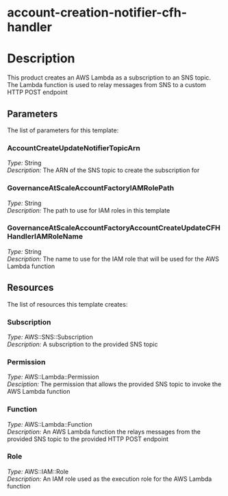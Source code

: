 # account-creation-notifier-cfh-handler
# Description
This product creates an AWS Lambda as a subscription to an SNS topic. The Lambda function is used to relay messages from SNS to a custom HTTP POST endpoint
 


## Parameters
The list of parameters for this template:

### AccountCreateUpdateNotifierTopicArn 
*Type:* String   
*Description:* The ARN of the SNS topic to create the subscription for
### GovernanceAtScaleAccountFactoryIAMRolePath 
*Type:* String  
*Description:* The path to use for IAM roles in this template 
### GovernanceAtScaleAccountFactoryAccountCreateUpdateCFHHandlerIAMRoleName 
*Type:* String  
*Description:* The name to use for the IAM role that will be used for the AWS Lambda function

## Resources
The list of resources this template creates:

### Subscription
*Type:* AWS::SNS::Subscription  
*Description:* A subscription to the provided SNS topic

### Permission
*Type:* AWS::Lambda::Permission  
*Desciption:* The permission that allows the provided SNS topic to invoke the AWS Lambda function
### Function 
*Type:* AWS::Lambda::Function  
*Description:* An AWS Lambda function the relays messages from the provided SNS topic to the provided HTTP POST endpoint
 
### Role 
*Type:* AWS::IAM::Role  
*Description:* An IAM role used as the execution role for the AWS Lambda function
